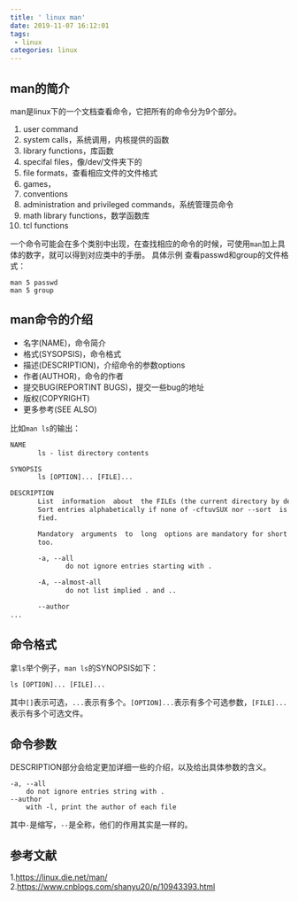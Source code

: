 ```yaml
---
title: ' linux man'
date: 2019-11-07 16:12:01
tags:
 - linux
categories: linux
---
```


## man的简介
man是linux下的一个文档查看命令，它把所有的命令分为9个部分。
1. user command
2. system calls，系统调用，内核提供的函数
3. library functions，库函数
4. specifal files，像/dev/文件夹下的
5. file formats，查看相应文件的文件格式
6. games，
7. conventions
8. administration and privileged commands，系统管理员命令
9. math library functions，数学函数库
10. tcl functions

一个命令可能会在多个类别中出现，在查找相应的命令的时候，可使用`man`加上具体的数字，就可以得到对应类中的手册。
具体示例
查看passwd和group的文件格式：
``` shell
man 5 passwd
man 5 group
```

## man命令的介绍
- 名字(NAME)，命令简介
- 格式(SYSOPSIS)，命令格式
- 描述(DESCRIPTION)，介绍命令的参数options
- 作者(AUTHOR)，命令的作者
- 提交BUG(REPORTINT BUGS)，提交一些bug的地址
- 版权(COPYRIGHT)
- 更多参考(SEE ALSO)

比如`man ls`的输出：
``` txt
NAME
       ls - list directory contents

SYNOPSIS
       ls [OPTION]... [FILE]...

DESCRIPTION
       List  information  about  the FILEs (the current directory by default).
       Sort entries alphabetically if none of -cftuvSUX nor --sort  is  speci‐
       fied.

       Mandatory  arguments  to  long  options are mandatory for short options
       too.

       -a, --all
              do not ignore entries starting with .

       -A, --almost-all
              do not list implied . and ..

       --author
...
```

## 命令格式
拿`ls`举个例子，`man ls`的SYNOPSIS如下：
``` txt
ls [OPTION]... [FILE]...
```
其中`[]`表示可选，`...`表示有多个。`[OPTION]...`表示有多个可选参数，`[FILE]...`表示有多个可选文件。

## 命令参数
DESCRIPTION部分会给定更加详细一些的介绍，以及给出具体参数的含义。
```
-a, --all
    do not ignore entries string with .
--author
    with -l, print the author of each file
```
其中`-`是缩写，`--`是全称，他们的作用其实是一样的。


## 参考文献
1.https://linux.die.net/man/
2.https://www.cnblogs.com/shanyu20/p/10943393.html
